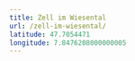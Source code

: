 ```yaml
---
title: Zell im Wiesental
url: /zell-im-wiesental/
latitude: 47.7054471
longitude: 7.8476208000000005
---
```

